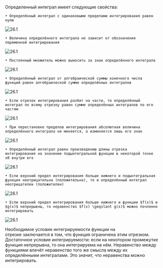  Определенный интеграл имеет следующие свойства:
    
    • Определённый интеграл с одинаковыми пределами интегрирования равен нулю

<picture>
 <source media="(prefers-color-scheme: dark)" srcset="https://studfile.net/html/2706/286/html_FnEsHjcpof.M4h8/img-ZKXXeh.png">
 <source media="(prefers-color-scheme: light)" srcset="https://studfile.net/html/2706/286/html_FnEsHjcpof.M4h8/img-ZKXXeh.png">
 <img alt="26.1" src="https://studfile.net/html/2706/286/html_FnEsHjcpof.M4h8/img-ZKXXeh.png">
</picture>
    
    • Величина определённого интеграла не зависит от обозначения переменной интегрирования

<picture>
 <source media="(prefers-color-scheme: dark)" srcset="https://studfile.net/html/2706/286/html_FnEsHjcpof.M4h8/img-o4mBaY.png">
 <source media="(prefers-color-scheme: light)" srcset="https://studfile.net/html/2706/286/html_FnEsHjcpof.M4h8/img-o4mBaY.png">
 <img alt="26.1" src="https://studfile.net/html/2706/286/html_FnEsHjcpof.M4h8/img-o4mBaY.png">
</picture>
    
    • Постоянный множитель можно выносить за знак определённого интеграла

<picture>
 <source media="(prefers-color-scheme: dark)" srcset="https://studfile.net/html/2706/286/html_FnEsHjcpof.M4h8/img-urXzly.png">
 <source media="(prefers-color-scheme: light)" srcset="https://studfile.net/html/2706/286/html_FnEsHjcpof.M4h8/img-urXzly.png">
 <img alt="26.1" src="https://studfile.net/html/2706/286/html_FnEsHjcpof.M4h8/img-urXzly.png">
</picture>
    
    • Определённый интеграл от алгебраической суммы конечного числа функций равен алгебраической сумме определённых интегралов

<picture>
 <source media="(prefers-color-scheme: dark)" srcset="https://studfile.net/html/2706/286/html_FnEsHjcpof.M4h8/img-kPXWbh.png">
 <source media="(prefers-color-scheme: light)" srcset="https://studfile.net/html/2706/286/html_FnEsHjcpof.M4h8/img-kPXWbh.png">
 <img alt="26.1" src="https://studfile.net/html/2706/286/html_FnEsHjcpof.M4h8/img-kPXWbh.png">
</picture>
    
    • Если отрезок интегрирования разбит на части, то определённый интеграл по всему отрезку равен сумме определённых интегралов по его частям

<picture>
 <source media="(prefers-color-scheme: dark)" srcset="https://studfile.net/html/2706/286/html_FnEsHjcpof.M4h8/img-a2vjbL.png">
 <source media="(prefers-color-scheme: light)" srcset="https://studfile.net/html/2706/286/html_FnEsHjcpof.M4h8/img-a2vjbL.png">
 <img alt="26.1" src="https://studfile.net/html/2706/286/html_FnEsHjcpof.M4h8/img-a2vjbL.png">
</picture>
    
    • При перестановке пределов интегрирования абсолютная величина определённого интеграла не меняется, а изменяется лишь его знак

<picture>
 <source media="(prefers-color-scheme: dark)" srcset="https://studfile.net/html/2706/286/html_FnEsHjcpof.M4h8/img-6PwfxH.png">
 <source media="(prefers-color-scheme: light)" srcset="https://studfile.net/html/2706/286/html_FnEsHjcpof.M4h8/img-6PwfxH.png">
 <img alt="26.1" src="https://studfile.net/html/2706/286/html_FnEsHjcpof.M4h8/img-6PwfxH.png">
</picture>
    
    • Определённый интеграл равен произведению длины отрезка интегрирования на значение подынтегральной функции в некоторой точке x0 внутри его

<picture>
 <source media="(prefers-color-scheme: dark)" srcset="https://studfile.net/html/2706/286/html_FnEsHjcpof.M4h8/img-ZV0hiE.png">
 <source media="(prefers-color-scheme: light)" srcset="https://studfile.net/html/2706/286/html_FnEsHjcpof.M4h8/img-ZV0hiE.png">
 <img alt="26.1" src="https://studfile.net/html/2706/286/html_FnEsHjcpof.M4h8/img-ZV0hiE.png">
</picture>
    
    • Если верхний предел интегрирования больше нижнего и подынтегральная функция неотрицательна (положительна), то и определённый интеграл неотрицателен (положителен)

<picture>
 <source media="(prefers-color-scheme: dark)" srcset="https://studfile.net/html/2706/286/html_FnEsHjcpof.M4h8/img-vqZ2mh.png">
 <source media="(prefers-color-scheme: light)" srcset="https://studfile.net/html/2706/286/html_FnEsHjcpof.M4h8/img-vqZ2mh.png">
 <img alt="26.1" src="https://studfile.net/html/2706/286/html_FnEsHjcpof.M4h8/img-vqZ2mh.png">
</picture>
    
    • Если верхний предел интегрирования больше нижнего и функции $f(x)$ и $g(x)$ непрерывны, то неравенство $f(x) \geqslant g(x)$ можно почленно интегрировать

<picture>
 <source media="(prefers-color-scheme: dark)" srcset="https://studfile.net/html/2706/286/html_FnEsHjcpof.M4h8/img-6zEdUx.png">
 <source media="(prefers-color-scheme: light)" srcset="https://studfile.net/html/2706/286/html_FnEsHjcpof.M4h8/img-6zEdUx.png">
 <img alt="26.1" src="https://studfile.net/html/2706/286/html_FnEsHjcpof.M4h8/img-6zEdUx.png">
</picture>

Необходимое условие интегрируемости функции на отрезке заключается в том, что функция ограничена этим отрезком.
Достаточное условие интегрируемости: если на некотором промежутке функция непрерывна, то она интегрируема на нём.
Неравенство между функциями влечёт неравенство того же смысла между их определёнными интегралами. Это значит, что неравенства можно интегрировать.
    
